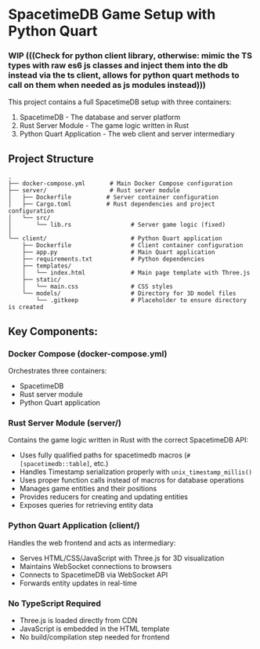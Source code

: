 # SpacetimeDB Game Setup with Python Quart

### WIP (((Check for python client library, otherwise: mimic the TS types with raw es6 js classes and inject them into the db instead via the ts client, allows for python quart methods to call on them when needed as js modules instead)))

This project contains a full SpacetimeDB setup with three containers:
1. SpacetimeDB - The database and server platform
2. Rust Server Module - The game logic written in Rust
3. Python Quart Application - The web client and server intermediary

## Project Structure

```
.
├── docker-compose.yml       # Main Docker Compose configuration
├── server/                  # Rust server module
│   ├── Dockerfile          # Server container configuration 
│   ├── Cargo.toml          # Rust dependencies and project configuration
│   └── src/
│       └── lib.rs                 # Server game logic (fixed)
│
└── client/                        # Python Quart application
    ├── Dockerfile                 # Client container configuration
    ├── app.py                     # Main Quart application
    ├── requirements.txt           # Python dependencies
    ├── templates/
    │   └── index.html             # Main page template with Three.js
    ├── static/
    │   └── main.css               # CSS styles
    └── models/                    # Directory for 3D model files
        └── .gitkeep               # Placeholder to ensure directory is created
```

## Key Components:

### Docker Compose (docker-compose.yml)
Orchestrates three containers:
- SpacetimeDB
- Rust server module
- Python Quart application

### Rust Server Module (server/)
Contains the game logic written in Rust with the correct SpacetimeDB API:
- Uses fully qualified paths for spacetimedb macros (`#[spacetimedb::table]`, etc.)
- Handles Timestamp serialization properly with `unix_timestamp_millis()`
- Uses proper function calls instead of macros for database operations
- Manages game entities and their positions
- Provides reducers for creating and updating entities
- Exposes queries for retrieving entity data

### Python Quart Application (client/)
Handles the web frontend and acts as intermediary:
- Serves HTML/CSS/JavaScript with Three.js for 3D visualization
- Maintains WebSocket connections to browsers
- Connects to SpacetimeDB via WebSocket API
- Forwards entity updates in real-time

### No TypeScript Required
- Three.js is loaded directly from CDN
- JavaScript is embedded in the HTML template
- No build/compilation step needed for frontend
